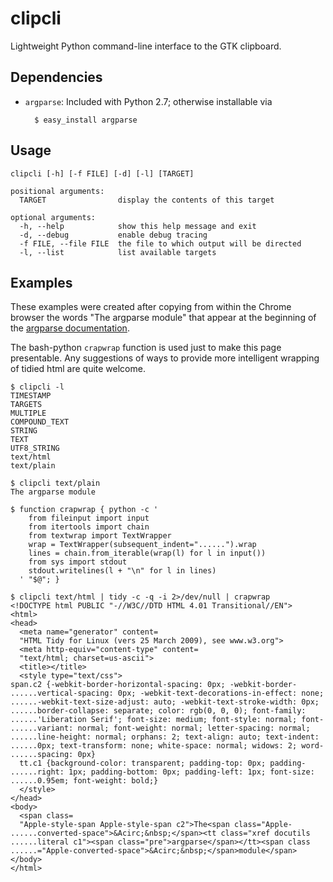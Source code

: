 clipcli
=======

Lightweight Python command-line interface to the GTK clipboard.

Dependencies
------------

- `argparse`:
  Included with Python 2.7; otherwise installable via

        $ easy_install argparse

Usage
-----

    clipcli [-h] [-f FILE] [-d] [-l] [TARGET]

    positional arguments:
      TARGET                display the contents of this target

    optional arguments:
      -h, --help            show this help message and exit
      -d, --debug           enable debug tracing
      -f FILE, --file FILE  the file to which output will be directed
      -l, --list            list available targets

Examples
--------

These examples were created
after copying from within the Chrome browser the words "The argparse module"
that appear at the beginning of the
[argparse documentation](http://docs.python.org/library/argparse.html).

The bash-python `crapwrap` function is used just to make this page presentable.
Any suggestions of ways to provide more intelligent wrapping of tidied html are quite welcome.

    $ clipcli -l
    TIMESTAMP
    TARGETS
    MULTIPLE
    COMPOUND_TEXT
    STRING
    TEXT
    UTF8_STRING
    text/html
    text/plain

    $ clipcli text/plain
    The argparse module

    $ function crapwrap { python -c '
        from fileinput import input
        from itertools import chain
        from textwrap import TextWrapper
        wrap = TextWrapper(subsequent_indent="......").wrap
        lines = chain.from_iterable(wrap(l) for l in input())
        from sys import stdout
        stdout.writelines(l + "\n" for l in lines)
      ' "$@"; }

    $ clipcli text/html | tidy -c -q -i 2>/dev/null | crapwrap
    <!DOCTYPE html PUBLIC "-//W3C//DTD HTML 4.01 Transitional//EN">
    <html>
    <head>
      <meta name="generator" content=
      "HTML Tidy for Linux (vers 25 March 2009), see www.w3.org">
      <meta http-equiv="content-type" content=
      "text/html; charset=us-ascii">
      <title></title>
      <style type="text/css">
    span.c2 {-webkit-border-horizontal-spacing: 0px; -webkit-border-
    ......vertical-spacing: 0px; -webkit-text-decorations-in-effect: none;
    ......-webkit-text-size-adjust: auto; -webkit-text-stroke-width: 0px;
    ......border-collapse: separate; color: rgb(0, 0, 0); font-family:
    ......'Liberation Serif'; font-size: medium; font-style: normal; font-
    ......variant: normal; font-weight: normal; letter-spacing: normal;
    ......line-height: normal; orphans: 2; text-align: auto; text-indent:
    ......0px; text-transform: none; white-space: normal; widows: 2; word-
    ......spacing: 0px}
      tt.c1 {background-color: transparent; padding-top: 0px; padding-
    ......right: 1px; padding-bottom: 0px; padding-left: 1px; font-size:
    ......0.95em; font-weight: bold;}
      </style>
    </head>
    <body>
      <span class=
      "Apple-style-span Apple-style-span c2">The<span class="Apple-
    ......converted-space">&Acirc;&nbsp;</span><tt class="xref docutils
    ......literal c1"><span class="pre">argparse</span></tt><span class
    ......="Apple-converted-space">&Acirc;&nbsp;</span>module</span>
    </body>
    </html>

